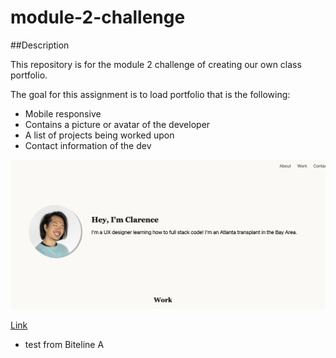 # module-2-challenge

##Description

This repository is for the module 2 challenge of creating our own class portfolio.

The goal for this assignment is to load portfolio that is the following: 

- Mobile responsive
- Contains a picture or avatar of the developer
- A list of projects being worked upon 
- Contact information of the dev 


![Image](Screenshot.png)

[Link](https://hiclarence.github.io/class-portfolio/)

- test from Biteline A